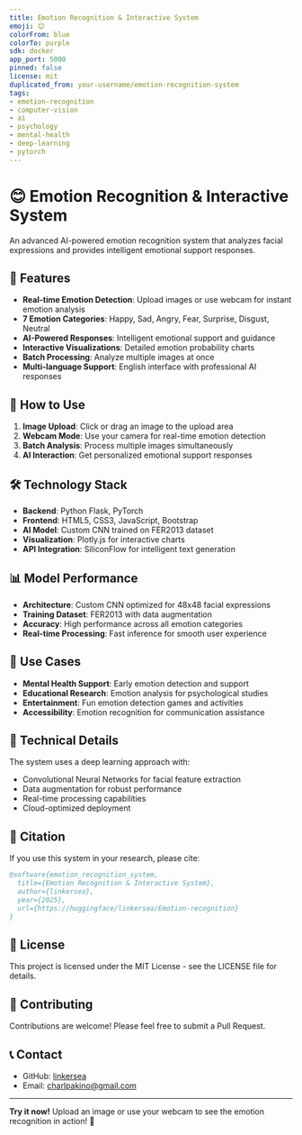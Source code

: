 ```yaml
---
title: Emotion Recognition & Interactive System
emoji: 😊
colorFrom: blue
colorTo: purple
sdk: docker
app_port: 5000
pinned: false
license: mit
duplicated_from: your-username/emotion-recognition-system
tags:
- emotion-recognition
- computer-vision
- ai
- psychology
- mental-health
- deep-learning
- pytorch
---
```


# 😊 Emotion Recognition & Interactive System

An advanced AI-powered emotion recognition system that analyzes facial expressions and provides intelligent emotional support responses.

## 🌟 Features

- **Real-time Emotion Detection**: Upload images or use webcam for instant emotion analysis
- **7 Emotion Categories**: Happy, Sad, Angry, Fear, Surprise, Disgust, Neutral
- **AI-Powered Responses**: Intelligent emotional support and guidance
- **Interactive Visualizations**: Detailed emotion probability charts
- **Batch Processing**: Analyze multiple images at once
- **Multi-language Support**: English interface with professional AI responses

## 🚀 How to Use

1. **Image Upload**: Click or drag an image to the upload area
2. **Webcam Mode**: Use your camera for real-time emotion detection
3. **Batch Analysis**: Process multiple images simultaneously
4. **AI Interaction**: Get personalized emotional support responses

## 🛠️ Technology Stack

- **Backend**: Python Flask, PyTorch
- **Frontend**: HTML5, CSS3, JavaScript, Bootstrap
- **AI Model**: Custom CNN trained on FER2013 dataset
- **Visualization**: Plotly.js for interactive charts
- **API Integration**: SiliconFlow for intelligent text generation

## 📊 Model Performance

- **Architecture**: Custom CNN optimized for 48x48 facial expressions
- **Training Dataset**: FER2013 with data augmentation
- **Accuracy**: High performance across all emotion categories
- **Real-time Processing**: Fast inference for smooth user experience

## 🎯 Use Cases

- **Mental Health Support**: Early emotion detection and support
- **Educational Research**: Emotion analysis for psychological studies
- **Entertainment**: Fun emotion detection games and activities
- **Accessibility**: Emotion recognition for communication assistance

## 🔬 Technical Details

The system uses a deep learning approach with:
- Convolutional Neural Networks for facial feature extraction
- Data augmentation for robust performance
- Real-time processing capabilities
- Cloud-optimized deployment

## 📝 Citation

If you use this system in your research, please cite:

```bibtex
@software{emotion_recognition_system,
  title={Emotion Recognition & Interactive System},
  author={linkersea},
  year={2025},
  url={https://huggingface/linkersea/Emotion-recognition}
}
```

## 📜 License

This project is licensed under the MIT License - see the LICENSE file for details.

## 🤝 Contributing

Contributions are welcome! Please feel free to submit a Pull Request.

## 📞 Contact

- GitHub: [linkersea](https://github.com/linkersea)
- Email: charlpakino@gmail.com

---

**Try it now!** Upload an image or use your webcam to see the emotion recognition in action! 🎉

